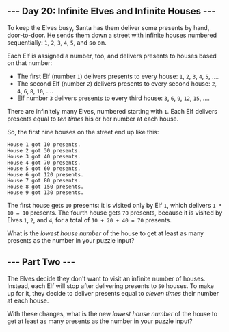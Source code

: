 ## --- Day 20: Infinite Elves and Infinite Houses ---

To keep the Elves busy, Santa has them deliver some presents by hand, door-to-door. He sends them down a street with infinite houses numbered sequentially: `1`, `2`, `3`, `4`, `5`, and so on.

Each Elf is assigned a number, too, and delivers presents to houses based on that number:

-   The first Elf (number `1`) delivers presents to every house: `1`, `2`, `3`, `4`, `5`, ....
-   The second Elf (number `2`) delivers presents to every second house: `2`, `4`, `6`, `8`, `10`, ....
-   Elf number `3` delivers presents to every third house: `3`, `6`, `9`, `12`, `15`, ....

There are infinitely many Elves, numbered starting with `1`. Each Elf delivers presents equal to _ten times_ his or her number at each house.

So, the first nine houses on the street end up like this:

```
House 1 got 10 presents.
House 2 got 30 presents.
House 3 got 40 presents.
House 4 got 70 presents.
House 5 got 60 presents.
House 6 got 120 presents.
House 7 got 80 presents.
House 8 got 150 presents.
House 9 got 130 presents.

```

The first house gets `10` presents: it is visited only by Elf `1`, which delivers `1 * 10 = 10` presents. The fourth house gets `70` presents, because it is visited by Elves `1`, `2`, and `4`, for a total of `10 + 20 + 40 = 70` presents.

What is the _lowest house number_ of the house to get at least as many presents as the number in your puzzle input?

## --- Part Two ---

The Elves decide they don't want to visit an infinite number of houses. Instead, each Elf will stop after delivering presents to `50` houses. To make up for it, they decide to deliver presents equal to _eleven times_ their number at each house.

With these changes, what is the new _lowest house number_ of the house to get at least as many presents as the number in your puzzle input?
